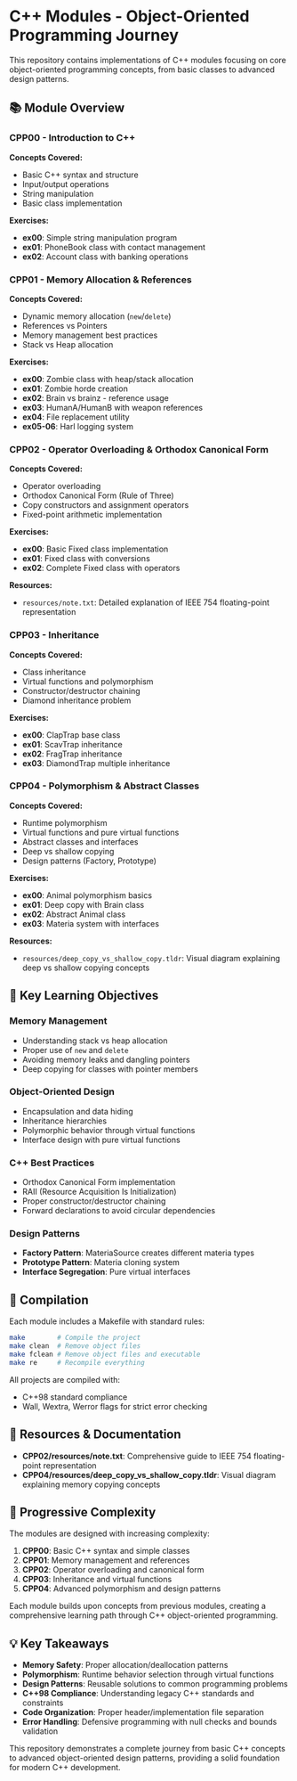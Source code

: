 # C++ Modules - Object-Oriented Programming Journey

This repository contains implementations of C++ modules focusing on core object-oriented programming concepts, from basic classes to advanced design patterns.

## 📚 Module Overview

### CPP00 - Introduction to C++
**Concepts Covered:**
- Basic C++ syntax and structure
- Input/output operations
- String manipulation
- Basic class implementation

**Exercises:**
- **ex00**: Simple string manipulation program
- **ex01**: PhoneBook class with contact management
- **ex02**: Account class with banking operations

### CPP01 - Memory Allocation & References
**Concepts Covered:**
- Dynamic memory allocation (`new`/`delete`)
- References vs Pointers
- Memory management best practices
- Stack vs Heap allocation

**Exercises:**
- **ex00**: Zombie class with heap/stack allocation
- **ex01**: Zombie horde creation
- **ex02**: Brain vs brainz - reference usage
- **ex03**: HumanA/HumanB with weapon references
- **ex04**: File replacement utility
- **ex05-06**: Harl logging system

### CPP02 - Operator Overloading & Orthodox Canonical Form
**Concepts Covered:**
- Operator overloading
- Orthodox Canonical Form (Rule of Three)
- Copy constructors and assignment operators
- Fixed-point arithmetic implementation

**Exercises:**
- **ex00**: Basic Fixed class implementation
- **ex01**: Fixed class with conversions
- **ex02**: Complete Fixed class with operators

**Resources:**
- `resources/note.txt`: Detailed explanation of IEEE 754 floating-point representation

### CPP03 - Inheritance
**Concepts Covered:**
- Class inheritance
- Virtual functions and polymorphism
- Constructor/destructor chaining
- Diamond inheritance problem

**Exercises:**
- **ex00**: ClapTrap base class
- **ex01**: ScavTrap inheritance
- **ex02**: FragTrap inheritance
- **ex03**: DiamondTrap multiple inheritance

### CPP04 - Polymorphism & Abstract Classes
**Concepts Covered:**
- Runtime polymorphism
- Virtual functions and pure virtual functions
- Abstract classes and interfaces
- Deep vs shallow copying
- Design patterns (Factory, Prototype)

**Exercises:**
- **ex00**: Animal polymorphism basics
- **ex01**: Deep copy with Brain class
- **ex02**: Abstract Animal class
- **ex03**: Materia system with interfaces

**Resources:**
- `resources/deep_copy_vs_shallow_copy.tldr`: Visual diagram explaining deep vs shallow copying concepts

## 🎯 Key Learning Objectives

### Memory Management
- Understanding stack vs heap allocation
- Proper use of `new` and `delete`
- Avoiding memory leaks and dangling pointers
- Deep copying for classes with pointer members

### Object-Oriented Design
- Encapsulation and data hiding
- Inheritance hierarchies
- Polymorphic behavior through virtual functions
- Interface design with pure virtual functions

### C++ Best Practices
- Orthodox Canonical Form implementation
- RAII (Resource Acquisition Is Initialization)
- Proper constructor/destructor chaining
- Forward declarations to avoid circular dependencies

### Design Patterns
- **Factory Pattern**: MateriaSource creates different materia types
- **Prototype Pattern**: Materia cloning system
- **Interface Segregation**: Pure virtual interfaces

## 🔧 Compilation

Each module includes a Makefile with standard rules:
```bash
make        # Compile the project
make clean  # Remove object files
make fclean # Remove object files and executable
make re     # Recompile everything
```

All projects are compiled with:
- C++98 standard compliance
- Wall, Wextra, Werror flags for strict error checking

## 📖 Resources & Documentation

- **CPP02/resources/note.txt**: Comprehensive guide to IEEE 754 floating-point representation
- **CPP04/resources/deep_copy_vs_shallow_copy.tldr**: Visual diagram explaining memory copying concepts

## 🚀 Progressive Complexity

The modules are designed with increasing complexity:

1. **CPP00**: Basic C++ syntax and simple classes
2. **CPP01**: Memory management and references
3. **CPP02**: Operator overloading and canonical form
4. **CPP03**: Inheritance and virtual functions
5. **CPP04**: Advanced polymorphism and design patterns

Each module builds upon concepts from previous modules, creating a comprehensive learning path through C++ object-oriented programming.

## 💡 Key Takeaways

- **Memory Safety**: Proper allocation/deallocation patterns
- **Polymorphism**: Runtime behavior selection through virtual functions
- **Design Patterns**: Reusable solutions to common programming problems
- **C++98 Compliance**: Understanding legacy C++ standards and constraints
- **Code Organization**: Proper header/implementation file separation
- **Error Handling**: Defensive programming with null checks and bounds validation

This repository demonstrates a complete journey from basic C++ concepts to advanced object-oriented design patterns, providing a solid foundation for modern C++ development.